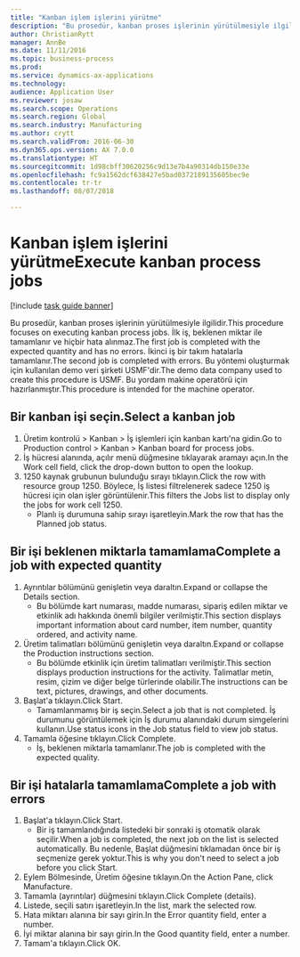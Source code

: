 ```yaml
--- 
title: "Kanban işlem işlerini yürütme"
description: "Bu prosedür, kanban proses işlerinin yürütülmesiyle ilgilidir."
author: ChristianRytt
manager: AnnBe
ms.date: 11/11/2016
ms.topic: business-process
ms.prod: 
ms.service: dynamics-ax-applications
ms.technology: 
audience: Application User
ms.reviewer: josaw
ms.search.scope: Operations
ms.search.region: Global
ms.search.industry: Manufacturing
ms.author: crytt
ms.search.validFrom: 2016-06-30
ms.dyn365.ops.version: AX 7.0.0
ms.translationtype: HT
ms.sourcegitcommit: 1d98cbff30620256c9d13e7b4a90314db150e33e
ms.openlocfilehash: fc9a1562dcf638427e5bad0372189135605bec9e
ms.contentlocale: tr-tr
ms.lasthandoff: 08/07/2018

---
```

# <a name="execute-kanban-process-jobs"></a><span data-ttu-id="fcb79-103">Kanban işlem işlerini yürütme</span><span class="sxs-lookup"><span data-stu-id="fcb79-103">Execute kanban process jobs</span></span>

[!include [task guide banner](../../includes/task-guide-banner.md)]

<span data-ttu-id="fcb79-104">Bu prosedür, kanban proses işlerinin yürütülmesiyle ilgilidir.</span><span class="sxs-lookup"><span data-stu-id="fcb79-104">This procedure focuses on executing kanban process jobs.</span></span> <span data-ttu-id="fcb79-105">İlk iş, beklenen miktar ile tamamlanır ve hiçbir hata alınmaz.</span><span class="sxs-lookup"><span data-stu-id="fcb79-105">The first job is completed with the expected quantity and has no errors.</span></span> <span data-ttu-id="fcb79-106">İkinci iş bir takım hatalarla tamamlanır.</span><span class="sxs-lookup"><span data-stu-id="fcb79-106">The second job is completed with errors.</span></span> <span data-ttu-id="fcb79-107">Bu yöntemi oluşturmak için kullanılan demo veri şirketi USMF'dir.</span><span class="sxs-lookup"><span data-stu-id="fcb79-107">The demo data company used to create this procedure is USMF.</span></span> <span data-ttu-id="fcb79-108">Bu yordam makine operatörü için hazırlanmıştır.</span><span class="sxs-lookup"><span data-stu-id="fcb79-108">This procedure is intended for the machine operator.</span></span>


## <a name="select-a-kanban-job"></a><span data-ttu-id="fcb79-109">Bir kanban işi seçin.</span><span class="sxs-lookup"><span data-stu-id="fcb79-109">Select a kanban job</span></span>
1. <span data-ttu-id="fcb79-110">Üretim kontrolü > Kanban > İş işlemleri için kanban kartı'na gidin.</span><span class="sxs-lookup"><span data-stu-id="fcb79-110">Go to Production control > Kanban > Kanban board for process jobs.</span></span>
2. <span data-ttu-id="fcb79-111">İş hücresi alanında, açılır menü düğmesine tıklayarak aramayı açın.</span><span class="sxs-lookup"><span data-stu-id="fcb79-111">In the Work cell field, click the drop-down button to open the lookup.</span></span>
3. <span data-ttu-id="fcb79-112">1250 kaynak grubunun bulunduğu sırayı tıklayın.</span><span class="sxs-lookup"><span data-stu-id="fcb79-112">Click the row with resource group 1250.</span></span> <span data-ttu-id="fcb79-113">Böylece, İş listesi filtrelenerek sadece 1250 iş hücresi için olan işler görüntülenir.</span><span class="sxs-lookup"><span data-stu-id="fcb79-113">This filters the Jobs list to display only the jobs for work cell 1250.</span></span>
    * <span data-ttu-id="fcb79-114">Planlı iş durumuna sahip sırayı işaretleyin.</span><span class="sxs-lookup"><span data-stu-id="fcb79-114">Mark the row that has the Planned job status.</span></span>  

## <a name="complete-a-job-with-expected-quantity"></a><span data-ttu-id="fcb79-115">Bir işi beklenen miktarla tamamlama</span><span class="sxs-lookup"><span data-stu-id="fcb79-115">Complete a job with expected quantity</span></span>
1. <span data-ttu-id="fcb79-116">Ayrıntılar bölümünü genişletin veya daraltın.</span><span class="sxs-lookup"><span data-stu-id="fcb79-116">Expand or collapse the Details section.</span></span>
    * <span data-ttu-id="fcb79-117">Bu bölümde kart numarası, madde numarası, sipariş edilen miktar ve etkinlik adı hakkında önemli bilgiler verilmiştir.</span><span class="sxs-lookup"><span data-stu-id="fcb79-117">This section displays important information about card number, item number, quantity ordered, and activity name.</span></span>  
2. <span data-ttu-id="fcb79-118">Üretim talimatları bölümünü genişletin veya daraltın.</span><span class="sxs-lookup"><span data-stu-id="fcb79-118">Expand or collapse the Production instructions section.</span></span>
    * <span data-ttu-id="fcb79-119">Bu bölümde etkinlik için üretim talimatları verilmiştir.</span><span class="sxs-lookup"><span data-stu-id="fcb79-119">This section displays production instructions for the activity.</span></span> <span data-ttu-id="fcb79-120">Talimatlar metin, resim, çizim ve diğer belge türlerinde olabilir.</span><span class="sxs-lookup"><span data-stu-id="fcb79-120">The instructions can be text, pictures, drawings, and other documents.</span></span>  
3. <span data-ttu-id="fcb79-121">Başlat'a tıklayın.</span><span class="sxs-lookup"><span data-stu-id="fcb79-121">Click Start.</span></span>
    * <span data-ttu-id="fcb79-122">Tamamlanmamış bir iş seçin.</span><span class="sxs-lookup"><span data-stu-id="fcb79-122">Select a job that is not completed.</span></span> <span data-ttu-id="fcb79-123">İş durumunu görüntülemek için İş durumu alanındaki durum simgelerini kullanın.</span><span class="sxs-lookup"><span data-stu-id="fcb79-123">Use status icons in the Job status field to view job status.</span></span>      
4. <span data-ttu-id="fcb79-124">Tamamla öğesine tıklayın.</span><span class="sxs-lookup"><span data-stu-id="fcb79-124">Click Complete.</span></span>
    * <span data-ttu-id="fcb79-125">İş, beklenen miktarla tamamlanır.</span><span class="sxs-lookup"><span data-stu-id="fcb79-125">The job is completed with the expected quality.</span></span>  

## <a name="complete-a-job-with-errors"></a><span data-ttu-id="fcb79-126">Bir işi hatalarla tamamlama</span><span class="sxs-lookup"><span data-stu-id="fcb79-126">Complete a job with errors</span></span>
1. <span data-ttu-id="fcb79-127">Başlat'a tıklayın.</span><span class="sxs-lookup"><span data-stu-id="fcb79-127">Click Start.</span></span>
    * <span data-ttu-id="fcb79-128">Bir iş tamamlandığında listedeki bir sonraki iş otomatik olarak seçilir.</span><span class="sxs-lookup"><span data-stu-id="fcb79-128">When a job is completed, the next job on the list is selected automatically.</span></span> <span data-ttu-id="fcb79-129">Bu nedenle, Başlat düğmesini tıklamadan önce bir iş seçmenize gerek yoktur.</span><span class="sxs-lookup"><span data-stu-id="fcb79-129">This is why you don't need to select a job before you click Start.</span></span>  
2. <span data-ttu-id="fcb79-130">Eylem Bölmesinde, Üretim öğesine tıklayın.</span><span class="sxs-lookup"><span data-stu-id="fcb79-130">On the Action Pane, click Manufacture.</span></span>
3. <span data-ttu-id="fcb79-131">Tamamla (ayrıntılar) düğmesini tıklayın.</span><span class="sxs-lookup"><span data-stu-id="fcb79-131">Click Complete (details).</span></span>
4. <span data-ttu-id="fcb79-132">Listede, seçili satırı işaretleyin.</span><span class="sxs-lookup"><span data-stu-id="fcb79-132">In the list, mark the selected row.</span></span>
5. <span data-ttu-id="fcb79-133">Hata miktarı alanına bir sayı girin.</span><span class="sxs-lookup"><span data-stu-id="fcb79-133">In the Error quantity field, enter a number.</span></span>
6. <span data-ttu-id="fcb79-134">İyi miktar alanına bir sayı girin.</span><span class="sxs-lookup"><span data-stu-id="fcb79-134">In the Good quantity field, enter a number.</span></span>
7. <span data-ttu-id="fcb79-135">Tamam'a tıklayın.</span><span class="sxs-lookup"><span data-stu-id="fcb79-135">Click OK.</span></span>


